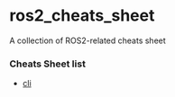 # ros2_cheats_sheet
A collection of ROS2-related cheats sheet

### Cheats Sheet list
*   [cli](cli/cli_cheats_sheet.pdf)
